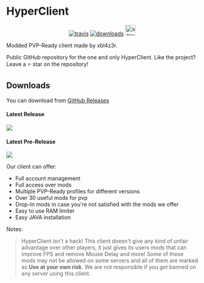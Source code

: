 # HyperClient


[<p align="center"><img src="https://img.shields.io/travis/xbl4z3r/hyperclient.svg?style=for-the-badge" alt="travis">](https://travis-ci.org/xbl4z3rr/hyperclient) [<img src="https://img.shields.io/github/downloads/xbl4z3r/hyperclient/total.svg?style=for-the-badge" alt="downloads">](https://github.com/xbl4z3r/hyperclient/releases) <img src="https://forthebadge.com/images/badges/built-with-love.svg" height="28px" alt="stark"></p>


Modded PVP-Ready client made by xbl4z3r.

Public GitHub repository for the one and only HyperClient.
Like the project? Leave a ⭐ star on the repository!

## Downloads

You can download from [GitHub Releases](https://github.com/xbl4z3r/hyperclient/releases)

#### Latest Release

[![](https://img.shields.io/github/release/xbl4z3r/hyperclient.svg?style=flat-square)](https://github.com/XBL4Z3R-69/HyperClient/releases/latest)

#### Latest Pre-Release
[![](https://img.shields.io/github/release/xbl4z3r/hyperclient/all.svg?style=flat-square)](https://github.com/XBL4Z3R-69/HyperClient/releases)

Our client can offer:

* Full account management
* Full access over mods
* Multiple PVP-Ready profiles for different versions
* Over 30 useful mods for pvp
* Drop-In mods in case you're not satisfied with the mods we offer
* Easy to use RAM limiter
* Easy JAVA installation

Notes:

> HyperClient isn't a hack!
> This client doesn't give any kind of unfair advantage over other players, it just gives its users mods that can improve FPS and remove Mouse Delay and more!
> Some of these mods may not be allowed on some servers and all of them are marked as **Use at your own risk**.
> We are not responsible if you get banned on any server using this client.
